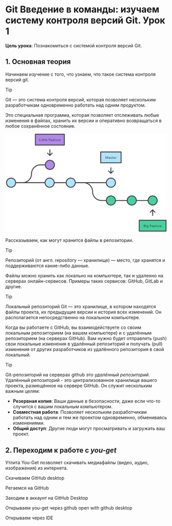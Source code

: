 # Git Введение в команды: изучаем систему контроля версий Git. Урок 1

**Цель урока**: Познакомиться с системой контроля версий Git.

## 1. Основная теория

Начинаем изучение с того, что узнаем, что такое система контроля версий git.

>[!TIP]
>Git — это система контроля версий, которая позволяет нескольким разработчикам одновременно работать над одним продуктом.
>
>Это специальная программа, которая позволяет отслеживать любые изменения в файлах, хранить их версии и оперативно возвращаться в любое сохранённое состояние.

![alt text](images/1.png)

Рассказываем, как могут хранится файлы в репозитории.

>[!TIP]
>Репозиторий (от англ. repository — хранилище) — место, где хранятся и поддерживаются какие-либо данные.

Файлы можно хранить как локально на компьютере, так и удаленно на серверах онлайн-сервисов. Примеры таких сервисов: GitHub, GitLab и другие.

>[!TIP]
>Локальный репозиторий Git — это хранилище, в котором находятся файлы проекта, их предыдущие версии и история всех изменений. Он располагается непосредственно на локальном компьютере.

Когда вы работаете с GitHub, вы взаимодействуете со своим локальным репозиторием (на вашем компьютере) и с удалённым репозиторием (на серверах GitHub). Вам нужно будет отправлять (push) свои локальные изменения в удалённый репозиторий и получать (pull) изменения от других разработчиков из удалённого репозитория в свой локальный.

>[!TIP]
>Git-репозиторий на серверах github это *удалённый репозиторий*. Удалённый репозиторий - это централизованное хранилище вашего проекта, размещённое на сервере GitHub. Он служит нескольким важным целям:
>
>* **Резервная копия**: Ваши данные в безопасности, даже если что-то случится с вашим локальным компьютером.
>* **Совместная работа**: Позволяет нескольким разработчикам работать над одним и тем же проектом одновременно, обмениваясь изменениями.
>* **Общий доступ**: Другие люди могут просматривать и загружать ваш проект.

## 2. Переходим к работе с *you-get*

Утлита You-Get позволяет скачивать медиафайлы (видео, аудио, изображения) из интернета.

Скачиваем GitHub desktop

Регаемся на GitHub

Заходим в аккаунт на GitHub Desktop

Открываем you-get через github  open with github desktop

Открываем через IDE
